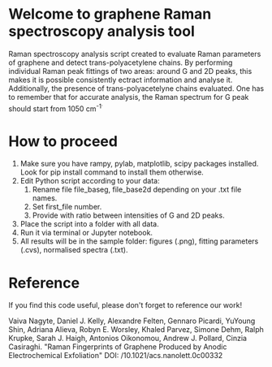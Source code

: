 # Welcome to graphene Raman spectroscopy analysis tool

Raman spectroscopy analysis script created to evaluate Raman parameters of graphene and detect trans-polyacetylene chains. By performing individual Raman peak fittings of two areas: around G and 2D peaks, this makes it is possible consistently ectract information and analyse it. Additionally, the presence of trans-polyacetelyne chains evaluated. One has to remember that for accurate analysis, the Raman spectrum for G peak should start from 1050 cm<sup>-1<sup>.

# How to proceed

1. Make sure you have rampy, pylab, matplotlib, scipy packages installed. Look for pip install command to install them otherwise.
1. Edit Python script according to your data:
    1. Rename file file_baseg, file_base2d depending on your .txt file names.
    1. Set first_file number.
    1. Provide with ratio between intensities of G and 2D peaks.
1. Place the script into a folder with all data.
1. Run it via terminal or Jupyter notebook.
1. All results will be in the sample folder: figures (.png), fitting parameters (.cvs), normalised spectra (.txt).

# Reference

If you find this code useful, please don't forget to reference our work!

Vaiva Nagyte, Daniel J. Kelly, Alexandre Felten, Gennaro Picardi, YuYoung Shin, Adriana Alieva, Robyn E. Worsley, Khaled Parvez, Simone Dehm, Ralph Krupke, Sarah J. Haigh, Antonios Oikonomou, Andrew J. Pollard, Cinzia Casiraghi. "Raman Fingerprints of Graphene Produced by Anodic Electrochemical Exfoliation" DOI: /10.1021/acs.nanolett.0c00332
